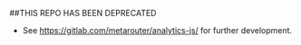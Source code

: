 ##THIS REPO HAS BEEN DEPRECATED 
- See https://gitlab.com/metarouter/analytics-js/ for further development.
